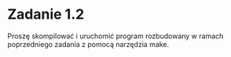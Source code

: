 # Zadanie 1.2
Proszę skompilować i uruchomić program rozbudowany w ramach poprzedniego zadania z pomocą narzędzia make. 


